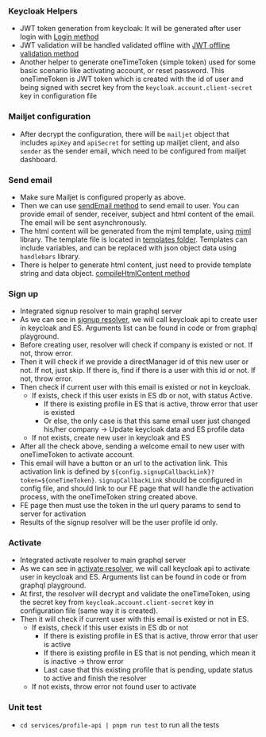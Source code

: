 ### Keycloak Helpers
- JWT token generation from keycloak: It will be generated after user login with
[Login method](src/helpers/keycloak.js)
- JWT validation will be handled validated offline with [JWT offline validation method](src/keycloak/validateOffline.js)
- Another helper to generate oneTimeToken (simple token) used for some basic scenario like activating account, or reset password. This oneTimeToken is JWT token which is created with the id of user and being signed with secret key from the `keycloak.account.client-secret` key in configuration file

### Mailjet configuration
- After decrypt the configuration, there will be `mailjet` object that includes `apiKey` and `apiSecret` for setting up mailjet client, and also `sender` as the sender email, which need to be configured from mailjet dashboard.

### Send email
- Make sure Mailjet is configured properly as above.
- Then we can use [sendEmail method](src/helpers/email.js) to send email to user. You can provide email of sender, receiver, subject and html content of the email. The email will be sent asynchronously.
- The html content will be generated from the mjml template, using [mjml](https://mjml.io/) library. The template file is located in [templates folder](src/emailTemplates). Templates can include variables, and can be replaced with json object data using `handlebars` library.
- There is helper to generate html content, just need to provide template string and data object. [compileHtmlContent method](src/helpers/email.js)

### Sign up
- Integrated signup resolver to main graphql server
- As we can see in [signup resolver](src/resolvers/signup.js), we will call keycloak api to create user in keycloak and ES. Arguments list can be found in code or from graphql playground.
- Before creating user, resolver will check if company is existed or not. If not, throw error.
- Then it will check if we provide a directManager id of this new user or not. If not, just skip. If there is, find if there is a user with this id or not. If not, throw error.
- Then check if current user with this email is existed or not in keycloak.
  - If exists, check if this user exists in ES db or not, with status Active.
    - If there is existing profile in ES that is active, throw error that user is existed
    - Or else, the only case is that this same email user just changed his/her company -> Update keycloak data and ES profile data
  - If not exists, create new user in keycloak and ES
- After all the check above, sending a welcome email to new user with oneTimeToken to activate account.
- This email will have a button or an url to the activation link. 
This activation link is defined by `${config.signupCallbackLink}?token=${oneTimeToken}`. `signupCallbackLink` should be configured in config file, and should link to our FE page that will handle the activation process, with the oneTimeToken string created above.
- FE page then must use the token in the url query params to send to server for activation
- Results of the signup resolver will be the user profile id only.

### Activate
- Integrated activate resolver to main graphql server
- As we can see in [activate resolver](src/resolvers/activate.js), we will call keycloak api to activate user in keycloak and ES. Arguments list can be found in code or from graphql playground.
- At first, the resolver will decrypt and validate the oneTimeToken, using the secret key from `keycloak.account.client-secret` key in configuration file (same way it is created).
- Then it will check if current user with this email is existed or not in ES.
  - If exists, check if this user exists in ES db or not
    - If there is existing profile in ES that is active, throw error that user is active
    - If there is existing profile in ES that is not pending, which mean it is inactive -> throw error
    - Last case that this existing profile that is pending, update status to active and finish the resolver
  - If not exists, throw error not found user to activate

### Unit test
- `cd services/profile-api | pnpm run test` to run all the tests